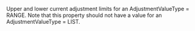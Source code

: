 Upper and lower current adjustment limits for an AdjustmentValueType = RANGE. Note that this property should not have a value for an  AdjustmentValueType = LIST.
